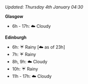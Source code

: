 *Updated: Thursday 4th January 04:30*

**Glasgow**

* 6h - 17h: :cloud: Cloudy

**Edinburgh**

* 6h: :umbrella: Rainy [:cloud: as of 23h]
* 7h: :umbrella: Rainy
* 8h, 9h: :cloud: Cloudy
* 10h: :umbrella: Rainy
* 11h - 17h: :cloud: Cloudy
